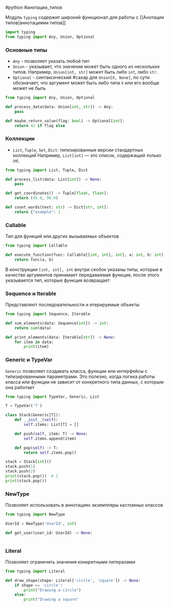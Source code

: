 #python #анотации_типов 


Модуль `typing` содержит широкий функционал для работы с [[Анотации типов|аннотациями типов]]
```python
import typing
from typing import Any, Union, Optional
```
### Основные типы 
- `Any` - позволяет указать любой тип
- `Union` - указывает, что значение может быть одного из нескольких типов. Например, `Union[int, str]` может быть либо `int`, либо `str`.
- `Optional` - синтаксический #сахар для `Union[X, None]`, по сути обозначает, что аргумент может быть либо типа `X` или его вообще может не быть
```python
from typing import Any, Union, Optional

def process_data(data: Union[int, str]) -> Any:
    pass

def maybe_return_value(flag: bool) -> Optional[int]:
    return 42 if flag else 
```
### Коллекции
- `List`, `Tuple`, `Set`, `Dict`: типизированные версии стандартных коллекций
Например, `List[int]` — это список, содержащий только int.
```Python
from typing import List, Tuple, Dict

def process_list(data: List[int]) -> None:
    pass

def get_coordinates() -> Tuple[float, float]:
    return (45.0, 90.0)

def count_words(text: str) -> Dict[str, int]:
    return {"example": 1
```
### Callable
Тип для функций или других вызываемых объектов
```Python
from typing import Callable

def execute_function(func: Callable[[int, int], int], a: int, b: int) -> int:
    return func(a, b)
```
В конструкции `[int, int], int` внутри скобок указаны типы, которые в качестве аргументов принимает передаваемая функция, после этого указывается тип, которые функция возвращает
### Sequence и Iterable
Представляют последовательности и итерируемые объекты
```python
from typing import Sequence, Iterable

def sum_elements(data: Sequence[int]) -> int:
    return sum(data)

def print_elements(data: Iterable[str]) -> None:
    for item in data:
        print(item)
```
### Generic и TypeVar
`Generic` позволяет создавать класса, функции или интерфейсы с типизированными параметрами. Это полезно, когда логика работы класса или функции не зависит от конкретного типа данных, с которым она работает
```python
from typing import TypeVar, Generic, List

T = TypeVar('T')

class Stack(Generic[T]):
    def __init__(self):
        self.items: List[T] = []

    def push(self, item: T) -> None:
        self.items.append(item)

    def pop(self) -> T:
        return self.items.pop()

stack = Stack[int]()
stack.push(1)
stack.push(2)
print(stack.pop())  # 2
print(stack.pop())  
```
### NewType
Позволяет использовать в аннотациях экземпляры кастомных классов
```Python
from typing import NewType

UserId = NewType('UserId', int)

def get_user(user_id: UserId) -> None:
    
```
### Literal
Позволяет ограничить значения конкретными литералами
```Python
from typing import Literal

def draw_shape(shape: Literal['circle', 'square']) -> None:
    if shape == 'circle':
        print("Drawing a circle")
    else:
        print("Drawing a square"
```